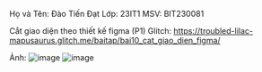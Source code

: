 Họ và Tên: Đào Tiến Đạt
Lớp: 23IT1
MSV: BIT230081

Cắt giao diện theo thiết kế figma (P1) Glitch: https://troubled-lilac-mapusaurus.glitch.me/baitap/bai10_cat_giao_dien_figma/  

Ảnh:
![image](https://github.com/user-attachments/assets/4368d299-bba6-466f-9587-9b92fb384e04)
![image](https://github.com/user-attachments/assets/b44b2822-b5e4-46b9-96fd-9b462053c084)
